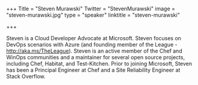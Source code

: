 +++
Title = "Steven Murawski"
Twitter = "StevenMurawski"
image = "steven-murawski.jpg"
type = "speaker"
linktitle = "steven-murawski"

+++

Steven is a Cloud Developer Advocate at Microsoft. Steven focuses on DevOps scenarios with Azure (and founding member of the League - http://aka.ms/TheLeague). Steven is an active member of the Chef and WinOps communities and a maintainer for several open source projects, including Chef, Habitat, and Test-Kitchen.  Prior to joining Microsoft, Steven has been a Principal Engineer at Chef and a Site Reliability Engineer at Stack Overflow.